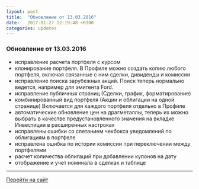 ```yaml
---
layout: post
title:  "Обновление от 13.03.2016"
date:   2017-01-27 12:19:48 +0300
categories: updates
---
```

### Обновление от 13.03.2016

* исправление расчета портфеля с курсом
* клонирование портфеля. В Профиле можно создать копию любого портфеля, включая связанные с ним сделки, дивиденды и комиссии
* исправление поиска зарубежных акций. Поиск теперь нормально ведется, например для эмитента Ford.
* исправление публичных страниц (Сделки, график, форматирование)
* комбинированный вид портфеля (Акции и облигации на одной странице) Включается для каждого портфеля отдельно в Профиле
* автоматические обновление цен на драгметаллы, теперь их можно выбрать в качестве предустановленного значения на вкладке Инвестиции в расширенных настроках
* исправлены ошибки со слетанием чекбокса уведомлений по облигациям в портфеле
* исправлена ошибка по истории комиссии при переключении между портфелями
* расчет количества облигаций при добавлении купонов на дату
* отображение и учет номинала в сделках и таблице

---
[Перейти на сайт]

[Перейти на сайт]: https://intelinvest.ru/